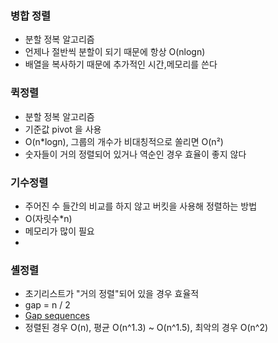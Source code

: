 ### 병합 정렬

- 분할 정복 알고리즘
- 언제나 절반씩 분할이 되기 때문에 항상 O(nlogn)
- 배열을 복사하기 때문에 추가적인 시간,메모리를 쓴다

### 퀵정렬

- 분할 정복 알고리즘
- 기준값 pivot 을 사용
- O(n*logn), 그룹의 개수가 비대칭적으로 쏠리면 O(n²)
- 숫자들이 거의 정렬되어 있거나 역순인 경우 효율이 좋지 않다


### 기수정렬

- 주어진 수 들간의 비교를 하지 않고 버킷을 사용해 정렬하는  방법
- O(자릿수*n)
- 메모리가 많이 필요
- 

### 셸정렬

- 초기리스트가 "거의 정렬"되어 있을 경우 효율적
- gap = n / 2
- [Gap sequences](https://en.wikipedia.org/wiki/Shellsort#Gap_sequences)
- 정렬된 경우 O(n), 평균 O(n^1.3) ~ O(n^1.5), 최악의 경우 O(n^2)
